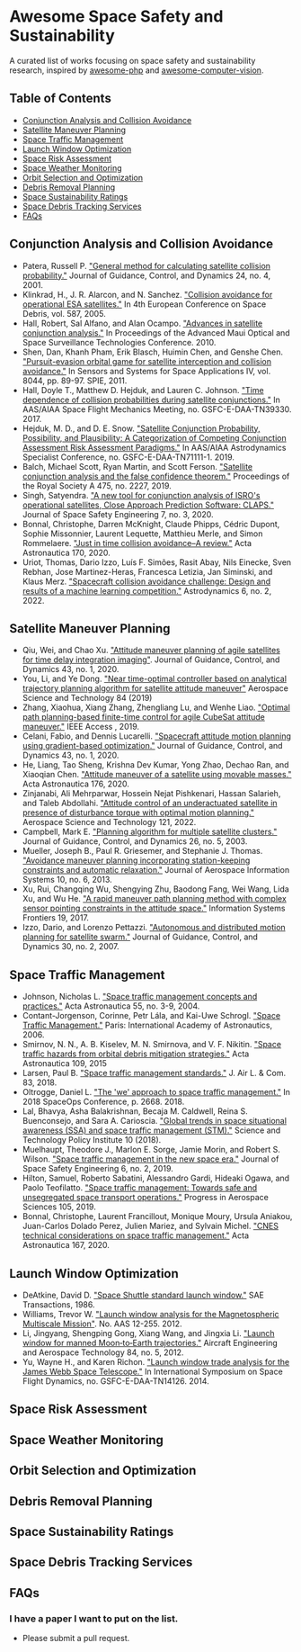 # Awesome Space Safety and Sustainability

A curated list of works focusing on space safety and sustainability research, inspired by [awesome-php](https://github.com/ziadoz/awesome-php) and [awesome-computer-vision](https://github.com/jbhuang0604/awesome-computer-vision).

## Table of Contents

- [Conjunction Analysis and Collision Avoidance](#conjunction-analysis-and-collision-avoidance)
- [Satellite Maneuver Planning](#satellite-maneuver-planning)
- [Space Traffic Management ](#space-traffic-management)
- [Launch Window Optimization](#launch-window-optimization)
- [Space Risk Assessment](#space-risk-assessment)
- [Space Weather Monitoring](#space-weather-monitoring)
- [Orbit Selection and Optimization](#orbit-selection-and-optimization)
- [Debris Removal Planning](#debris-removal-planning)
- [Space Sustainability Ratings](#space-sustainability-ratings)
- [Space Debris Tracking Services](#space-debris-tracking-services)
- [FAQs](#faqs)

## Conjunction Analysis and Collision Avoidance

- Patera, Russell P. ["General method for calculating satellite collision probability."](https://arc.aiaa.org/doi/abs/10.2514/2.4771) Journal of Guidance, Control, and Dynamics 24, no. 4, 2001.
- Klinkrad, H., J. R. Alarcon, and N. Sanchez. ["Collision avoidance for operational ESA satellites."](https://adsabs.harvard.edu/full/record/seri/ESASP/0587/2005ESASP.587..509K.html) In 4th European Conference on Space Debris, vol. 587, 2005.
- Hall, Robert, Sal Alfano, and Alan Ocampo. ["Advances in satellite conjunction analysis."](https://www.researchgate.net/profile/Salvatore-Alfano/publication/241602137_Advances_in_Satellite_Conjunction_Analysis/links/5473bf6c0cf29afed60f5a40/Advances-in-Satellite-Conjunction-Analysis.pdf) In Proceedings of the Advanced Maui Optical and Space Surveillance Technologies Conference. 2010.
- Shen, Dan, Khanh Pham, Erik Blasch, Huimin Chen, and Genshe Chen. ["Pursuit-evasion orbital game for satellite interception and collision avoidance."](https://www.spiedigitallibrary.org/conference-proceedings-of-spie/8044/80440B/Pursuit-evasion-orbital-game-for-satellite-interception-and-collision-avoidance/10.1117/12.882903.short) In Sensors and Systems for Space Applications IV, vol. 8044, pp. 89-97. SPIE, 2011.
- Hall, Doyle T., Matthew D. Hejduk, and Lauren C. Johnson. ["Time dependence of collision probabilities during satellite conjunctions."](https://ntrs.nasa.gov/citations/20170001477) In AAS/AIAA Space Flight Mechanics Meeting, no. GSFC-E-DAA-TN39330. 2017.
- Hejduk, M. D., and D. E. Snow. ["Satellite Conjunction Probability, Possibility, and Plausibility: A Categorization of Competing Conjunction Assessment Risk Assessment Paradigms."](https://ntrs.nasa.gov/citations/20170005204) In AAS/AIAA Astrodynamics Specialist Conference, no. GSFC-E-DAA-TN71111-1. 2019.
- Balch, Michael Scott, Ryan Martin, and Scott Ferson. ["Satellite conjunction analysis and the false confidence theorem."](https://royalsocietypublishing.org/doi/abs/10.1098/rspa.2018.0565) Proceedings of the Royal Society A 475, no. 2227, 2019.
- Singh, Satyendra. ["A new tool for conjunction analysis of ISRO's operational satellites, Close Approach Prediction Software: CLAPS."](https://www.sciencedirect.com/science/article/pii/S2468896720300598) Journal of Space Safety Engineering 7, no. 3, 2020.
- Bonnal, Christophe, Darren McKnight, Claude Phipps, Cédric Dupont, Sophie Missonnier, Laurent Lequette, Matthieu Merle, and Simon Rommelaere. ["Just in time collision avoidance–A review."](https://www.sciencedirect.com/science/article/pii/S0094576520300783) Acta Astronautica 170, 2020.
- Uriot, Thomas, Dario Izzo, Luís F. Simões, Rasit Abay, Nils Einecke, Sven Rebhan, Jose Martinez-Heras, Francesca Letizia, Jan Siminski, and Klaus Merz. ["Spacecraft collision avoidance challenge: Design and results of a machine learning competition."](https://link.springer.com/article/10.1007/s42064-021-0101-5) Astrodynamics 6, no. 2, 2022.

## Satellite Maneuver Planning

- Qiu, Wei, and Chao Xu. ["Attitude maneuver planning of agile satellites for time delay integration imaging"](https://arc.aiaa.org/doi/abs/10.2514/1.G003649). Journal of Guidance, Control, and Dynamics 43, no. 1, 2020.
- You, Li, and Ye Dong. ["Near time-optimal controller based on analytical trajectory planning algorithm for satellite attitude maneuver"](https://www.sciencedirect.com/science/article/abs/pii/S1270963818311088) Aerospace Science and Technology 84 (2019)
- Zhang, Xiaohua, Xiang Zhang, Zhengliang Lu, and Wenhe Liao. ["Optimal path planning-based finite-time control for agile CubeSat attitude maneuver."](https://ieeexplore.ieee.org/abstract/document/8756274/) IEEE Access , 2019.
- Celani, Fabio, and Dennis Lucarelli. ["Spacecraft attitude motion planning using gradient-based optimization."](https://arc.aiaa.org/doi/abs/10.2514/1.G004531?journalCode=jgcd) Journal of Guidance, Control, and Dynamics 43, no. 1, 2020.
- He, Liang, Tao Sheng, Krishna Dev Kumar, Yong Zhao, Dechao Ran, and Xiaoqian Chen. ["Attitude maneuver of a satellite using movable masses."](https://www.sciencedirect.com/science/article/abs/pii/S0094576520303866) Acta Astronautica 176, 2020.
- Zinjanabi, Ali Mehrparwar, Hossein Nejat Pishkenari, Hassan Salarieh, and Taleb Abdollahi. ["Attitude control of an underactuated satellite in presence of disturbance torque with optimal motion planning."](https://www.sciencedirect.com/science/article/abs/pii/S1270963821008361) Aerospace Science and Technology 121, 2022.
- Campbell, Mark E. ["Planning algorithm for multiple satellite clusters."](https://arc.aiaa.org/doi/abs/10.2514/2.5111?journalCode=jgcd) Journal of Guidance, Control, and
  Dynamics 26, no. 5, 2003.
- Mueller, Joseph B., Paul R. Griesemer, and Stephanie J. Thomas. ["Avoidance maneuver planning incorporating station-keeping constraints and automatic relaxation."](https://arc.aiaa.org/doi/abs/10.2514/1.54971) Journal of Aerospace Information Systems 10, no. 6, 2013.
- Xu, Rui, Changqing Wu, Shengying Zhu, Baodong Fang, Wei Wang, Lida Xu, and Wu He. ["A rapid maneuver path planning method with complex sensor pointing constraints in the attitude space."](https://link.springer.com/article/10.1007/s10796-016-9642-1) Information Systems Frontiers 19, 2017.
- Izzo, Dario, and Lorenzo Pettazzi. ["Autonomous and distributed motion planning for satellite swarm."](https://arc.aiaa.org/doi/abs/10.2514/1.22736) Journal of Guidance, Control, and Dynamics 30, no. 2, 2007.

## Space Traffic Management

- Johnson, Nicholas L. ["Space traffic management concepts and practices."](https://www.sciencedirect.com/science/article/pii/S0094576504001754) Acta Astronautica 55, no. 3-9, 2004.
- Contant-Jorgenson, Corinne, Petr Lála, and Kai-Uwe Schrogl. ["Space Traffic Management."](https://www.unoosa.org/pdf/pres/copuos2006/06.pdf) Paris: International Academy of Astronautics, 2006.
- Smirnov, N. N., A. B. Kiselev, M. N. Smirnova, and V. F. Nikitin. ["Space traffic hazards from orbital debris mitigation strategies."](https://www.sciencedirect.com/science/article/pii/S0094576514003634) Acta Astronautica 109, 2015
- Larsen, Paul B. ["Space traffic management standards."](https://heinonline.org/hol-cgi-bin/get_pdf.cgi?handle=hein.journals/jalc83&section=19) J. Air L. & Com. 83, 2018.
- Oltrogge, Daniel L. ["The 'we' approach to space traffic management."](https://arc.aiaa.org/doi/pdf/10.2514/6.2018-2668) In 2018 SpaceOps Conference, p. 2668. 2018.
- Lal, Bhavya, Asha Balakrishnan, Becaja M. Caldwell, Reina S. Buenconsejo, and Sara A. Carioscia. ["Global trends in space situational awareness (SSA) and space traffic management (STM)."](https://apps.dtic.mil/sti/citations/AD1123106) Science and Technology Policy Institute 10 (2018).
- Muelhaupt, Theodore J., Marlon E. Sorge, Jamie Morin, and Robert S. Wilson. ["Space traffic management in the new space era."](https://www.sciencedirect.com/science/article/pii/S246889671930045X) Journal of Space Safety Engineering 6, no. 2, 2019.
- Hilton, Samuel, Roberto Sabatini, Alessandro Gardi, Hideaki Ogawa, and Paolo Teofilatto. ["Space traffic management: Towards safe and unsegregated space transport operations."](https://www.sciencedirect.com/science/article/pii/S0376042118301660) Progress in Aerospace Sciences 105, 2019.
- Bonnal, Christophe, Laurent Francillout, Monique Moury, Ursula Aniakou, Juan-Carlos Dolado Perez, Julien Mariez, and Sylvain Michel. ["CNES technical considerations on space traffic management."](https://www.sciencedirect.com/science/article/pii/S0094576519314183) Acta Astronautica 167, 2020.

## Launch Window Optimization

- DeAtkine, David D. ["Space Shuttle standard launch window."](https://www.jstor.org/stable/44470576) SAE Transactions, 1986.
- Williams, Trevor W. ["Launch window analysis for the Magnetospheric Multiscale Mission"](https://ntrs.nasa.gov/citations/20140010795). No. AAS 12-255. 2012.
- Li, Jingyang, Shengping Gong, Xiang Wang, and Jingxia Li. ["Launch window for manned Moon‐to‐Earth trajectories."](https://www.emerald.com/insight/content/doi/10.1108/00022661211255520/full/html) Aircraft Engineering and Aerospace Technology 84, no. 5, 2012.
- Yu, Wayne H., and Karen Richon. ["Launch window trade analysis for the James Webb Space Telescope."](https://ntrs.nasa.gov/citations/20160001318) In International Symposium on Space Flight Dynamics, no. GSFC-E-DAA-TN14126. 2014.

## Space Risk Assessment

## Space Weather Monitoring

## Orbit Selection and Optimization

## Debris Removal Planning

## Space Sustainability Ratings

## Space Debris Tracking Services

## FAQs

### I have a paper I want to put on the list.

- Please submit a pull request.
